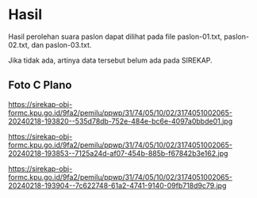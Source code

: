 # Hasil

Hasil perolehan suara paslon dapat dilihat pada file paslon-01.txt, paslon-02.txt, dan paslon-03.txt.

Jika tidak ada, artinya data tersebut belum ada pada SIREKAP.

## Foto C Plano

https://sirekap-obj-formc.kpu.go.id/9fa2/pemilu/ppwp/31/74/05/10/02/3174051002065-20240218-193820--535d78db-752e-484e-bc6e-4097a0bbde01.jpg

https://sirekap-obj-formc.kpu.go.id/9fa2/pemilu/ppwp/31/74/05/10/02/3174051002065-20240218-193853--7125a24d-af07-454b-885b-f67842b3e162.jpg

https://sirekap-obj-formc.kpu.go.id/9fa2/pemilu/ppwp/31/74/05/10/02/3174051002065-20240218-193904--7c622748-61a2-4741-9140-09fb718d9c79.jpg
